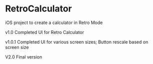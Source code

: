# RetroCalculator
iOS project to create a calculator in Retro Mode

v1.0 Completed UI for Retro Calculator

v1.0.1 Completed UI for various screen sizes; Button rescale based on screen size

V2.0 Final version